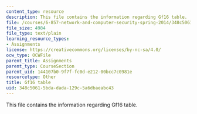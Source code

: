 ```yaml
---
content_type: resource
description: This file contains the information regarding Gf16 table.
file: /courses/6-857-network-and-computer-security-spring-2014/348c50615bdadada129c5a6dbaeabc43_gf16_table.txt
file_size: 4984
file_type: text/plain
learning_resource_types:
- Assignments
license: https://creativecommons.org/licenses/by-nc-sa/4.0/
ocw_type: OCWFile
parent_title: Assignments
parent_type: CourseSection
parent_uid: 144107b0-9f7f-fc0d-e212-00bcc7c0981e
resourcetype: Other
title: Gf16 table
uid: 348c5061-5bda-dada-129c-5a6dbaeabc43
---
```

This file contains the information regarding Gf16 table.
